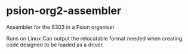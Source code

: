 # psion-org2-assembler
Assembler for the 6303 in a Psion organiser

Runs on Linux
Can output the relocatable format needed when creating code designed to be loaded as a driver.
